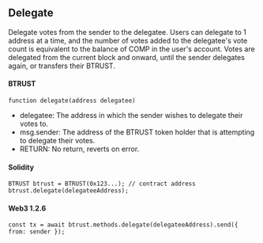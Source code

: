 Delegate
--------

Delegate votes from the sender to the delegatee. Users can delegate to 1 address at a time, and the number of votes added to the delegatee's vote count is equivalent to the balance of COMP in the user's account. Votes are delegated from the current block and onward, until the sender delegates again, or transfers their BTRUST.

#### BTRUST

```
function delegate(address delegatee)
```

-   delegatee: The address in which the sender wishes to delegate their votes to.
-   msg.sender: The address of the BTRUST token holder that is attempting to delegate their votes.
-   RETURN: No return, reverts on error.

#### Solidity

```
BTRUST btrust = BTRUST(0x123...); // contract address
btrust.delegate(delegateeAddress);
```

#### Web3 1.2.6

```
const tx = await btrust.methods.delegate(delegateeAddress).send({ from: sender });
```